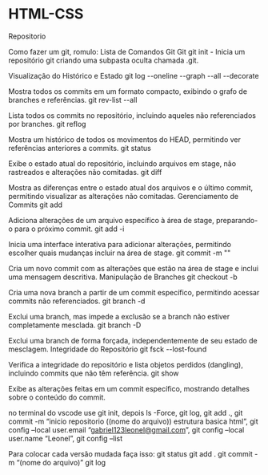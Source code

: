 # HTML-CSS
 Repositorio


Como fazer um git, romulo:
Lista de Comandos Git
Git
git init - Inicia um repositório git criando uma subpasta oculta chamada .git.

Visualização do Histórico e Estado
git log --oneline --graph --all --decorate

Mostra todos os commits em um formato compacto, exibindo o grafo de branches e referências.
git rev-list --all

Lista todos os commits no repositório, incluindo aqueles não referenciados por branches.
git reflog

Mostra um histórico de todos os movimentos do HEAD, permitindo ver referências anteriores a commits.
git status

Exibe o estado atual do repositório, incluindo arquivos em stage, não rastreados e alterações não comitadas.
git diff

Mostra as diferenças entre o estado atual dos arquivos e o último commit, permitindo visualizar as alterações não comitadas.
Gerenciamento de Commits
git add <file>

Adiciona alterações de um arquivo específico à área de stage, preparando-o para o próximo commit.
git add -i

Inicia uma interface interativa para adicionar alterações, permitindo escolher quais mudanças incluir na área de stage.
git commit -m "<mensagem>"

Cria um novo commit com as alterações que estão na área de stage e inclui uma mensagem descritiva.
Manipulação de Branches
git checkout -b <branch-name> <commit-hash>

Cria uma nova branch a partir de um commit específico, permitindo acessar commits não referenciados.
git branch -d <branch-name>

Exclui uma branch, mas impede a exclusão se a branch não estiver completamente mesclada.
git branch -D <branch-name>

Exclui uma branch de forma forçada, independentemente de seu estado de mesclagem.
Integridade do Repositório
git fsck --lost-found

Verifica a integridade do repositório e lista objetos perdidos (dangling), incluindo commits que não têm referência.
git show <commit-hash>

Exibe as alterações feitas em um commit específico, mostrando detalhes sobre o conteúdo do commit.



no terminal do vscode use git init, depois ls -Force, git log, git add ., git commit -m “inicio repositorio ((nome do arquivo)) estrutura basica html”, git config –local user.email “gabriel123leonel@gmail.com”, git config –local user.name “Leonel”, git config –list


Para colocar cada versão mudada faça isso: git status 
git add .
git commit -m “(nome do arquivo)”
git log
